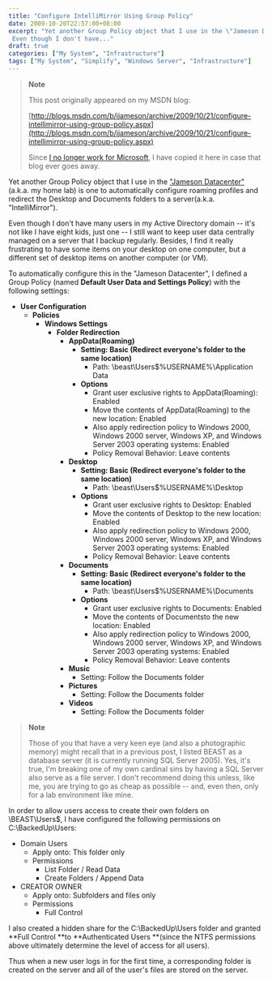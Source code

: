 ```yaml
---
title: "Configure IntelliMirror Using Group Policy"
date: 2009-10-20T22:57:00+08:00
excerpt: "Yet another Group Policy object that I use in the \"Jameson Datacenter\" (a.k.a. my home lab) is one to automatically configure roaming profiles and redirect the Desktop and Documents folders to a server(a.k.a. \"IntelliMirror\"). 
 Even though I don't have..."
draft: true
categories: ["My System", "Infrastructure"]
tags: ["My System", "Simplify", "Windows Server", "Infrastructure"]
---
```


> **Note**
> 
> This post originally appeared on my MSDN blog:  
>   
> 
> [http://blogs.msdn.com/b/jjameson/archive/2009/10/21/configure-intellimirror-using-group-policy.aspx](http://blogs.msdn.com/b/jjameson/archive/2009/10/21/configure-intellimirror-using-group-policy.aspx)
> 
> Since [I no longer work for Microsoft](/blog/jjameson/archive/2011/09/02/last-day-with-microsoft.aspx), I have copied it here in case that blog ever goes away.


Yet another Group Policy object that I use in the ["Jameson Datacenter"](/blog/jjameson/archive/2009/09/14/the-jameson-datacenter.aspx) (a.k.a. my home lab) is one to automatically configure roaming profiles and redirect the Desktop and Documents folders to a server(a.k.a. "IntelliMirror").

Even though I don't have many users in my Active Directory domain -- it's not like I have eight kids, just one -- I still want to keep user data centrally managed on a server that I backup regularly. Besides, I find it really frustrating to have some items on your desktop on one computer, but a different set of desktop items on another computer (or VM).

To automatically configure this in the "Jameson Datacenter", I defined a Group Policy (named **Default User Data and Settings Policy**) with the following settings:

- **User Configuration**
    - **Policies**
        - **Windows Settings**
            - **Folder Redirection**
                - **AppData(Roaming)**
                    - **Setting: Basic (Redirect everyone's folder to the same location)**
                        - Path: \\beast\Users$\%USERNAME%\Application Data
                    - **Options**
                        - Grant user exclusive rights to AppData(Roaming): Enabled
                        - Move the contents of AppData(Roaming) to the new location: Enabled
                        - Also apply redirection policy to Windows 2000, Windows 2000 server, Windows XP, and Windows Server 2003 operating systems: Enabled
                        - Policy Removal Behavior: Leave contents
                - **Desktop**
                    - **Setting: Basic (Redirect everyone's folder to the same location)**
                        - Path: \\beast\Users$\%USERNAME%\Desktop
                    - **Options**
                        - Grant user exclusive rights to Desktop: Enabled
                        - Move the contents of Desktop to the new location: Enabled
                        - Also apply redirection policy to Windows 2000, Windows 2000 server, Windows XP, and Windows Server 2003 operating systems: Enabled
                        - Policy Removal Behavior: Leave contents
                - **Documents**
                    - **Setting: Basic (Redirect everyone's folder to the same location)**
                        - Path: \\beast\Users$\%USERNAME%\Documents
                    - **Options**
                        - Grant user exclusive rights to Documents: Enabled
                        - Move the contents of Documentsto the new location: Enabled
                        - Also apply redirection policy to Windows 2000, Windows 2000 server, Windows XP, and Windows Server 2003 operating systems: Enabled
                        - Policy Removal Behavior: Leave contents
                - **Music**
                    - Setting: Follow the Documents folder
                - **Pictures**
                    - Setting: Follow the Documents folder
                - **Videos**
                    - Setting: Follow the Documents folder



> **Note**
> 
> Those of you that have a very keen eye (and also a photographic memory) might recall that in a previous post, I listed BEAST as a database server (it is currently running SQL Server 2005). Yes, it's true, I'm breaking one of my own cardinal sins by having a SQL Server also serve as a file server. I don't recommend doing this unless, like me, you are trying to go as cheap as possible -- and, even then, only for a lab environment like mine.


In order to allow users access to create their own folders on \\BEAST\Users$, I have configured the following permissions on C:\BackedUp\Users:

- Domain Users
    - Apply onto: This folder only
    - Permissions
        - List Folder / Read Data
        - Create Folders / Append Data
- CREATOR OWNER
    - Apply onto: Subfolders and files only
    - Permissions
        - Full Control


I also created a hidden share for the C:\BackedUp\Users folder and granted **Full Control **to **Authenticated Users **(since the NTFS permissions above ultimately determine the level of access for all users).

Thus when a new user logs in for the first time, a corresponding folder is created on the server and all of the user's files are stored on the server.

